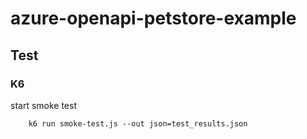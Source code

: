 # azure-openapi-petstore-example

## Test

### K6

start smoke test

```
    k6 run smoke-test.js --out json=test_results.json
```